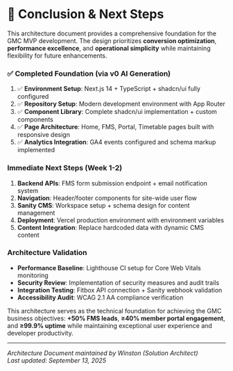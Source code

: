 # 🎯 Conclusion & Next Steps

This architecture document provides a comprehensive foundation for the GMC MVP development. The design prioritizes **conversion optimization**, **performance excellence**, and **operational simplicity** while maintaining flexibility for future enhancements.

### ✅ Completed Foundation (via v0 AI Generation)
1. ✅ **Environment Setup**: Next.js 14 + TypeScript + shadcn/ui fully configured
2. ✅ **Repository Setup**: Modern development environment with App Router
3. ✅ **Component Library**: Complete shadcn/ui implementation + custom components
4. ✅ **Page Architecture**: Home, FMS, Portal, Timetable pages built with responsive design
5. ✅ **Analytics Integration**: GA4 events configured and schema markup implemented

### Immediate Next Steps (Week 1-2)
1. **Backend APIs**: FMS form submission endpoint + email notification system
2. **Navigation**: Header/footer components for site-wide user flow
3. **Sanity CMS**: Workspace setup + schema design for content management
4. **Deployment**: Vercel production environment with environment variables
5. **Content Integration**: Replace hardcoded data with dynamic CMS content

### Architecture Validation
- **Performance Baseline**: Lighthouse CI setup for Core Web Vitals monitoring
- **Security Review**: Implementation of security measures and audit trails
- **Integration Testing**: Fitbox API connection + Sanity webhook validation
- **Accessibility Audit**: WCAG 2.1 AA compliance verification

This architecture serves as the technical foundation for achieving the GMC business objectives: **+50% FMS leads**, **≥40% member portal engagement**, and **≥99.9% uptime** while maintaining exceptional user experience and developer productivity.

---

*Architecture Document maintained by Winston (Solution Architect)*  
*Last updated: September 13, 2025*

